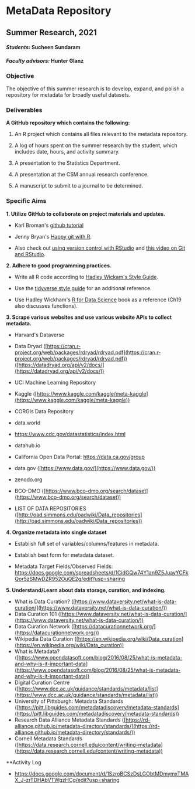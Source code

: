 # MetaData Repository
## Summer Research, 2021

#### _Students:_ Sucheen Sundaram

#### _Faculty advisors:_ Hunter Glanz

### Objective

The objective of this summer research is to develop, expand, and polish a repository for metadata for broadly useful datasets.

### Deliverables

**A GitHub repository which contains the following:**

1.  An R project which contains all files relevant to the metadata repository.

2.  A log of hours spent on the summer research by the student, which includes date, hours, and activity summary.

3.  A presentation to the Statistics Department.

4.  A presentation at the CSM annual research conference.

5.  A manuscript to submit to a journal to be determined.

### Specific Aims

**1.  Utilize GitHub to collaborate on project materials and updates.**

  * Karl Broman's [github tutorial](http://kbroman.org/github_tutorial/)

  * Jenny Bryan's [Happy git with R](http://happygitwithr.com/).
  
  * Also check out [using version control with RStudio](https://support.rstudio.com/hc/en-us/articles/200532077-Version-Control-with-Git-and-SVN) and [this video on Git and RStudio](https://www.rstudio.com/resources/webinars/rstudio-essentials-webinar-series-managing-part-2/).


**2.  Adhere to good programming practices.**
  
  * Write all R code according to [Hadley Wickam's Style Guide](http://adv-r.had.co.nz/Style.html).
  
  * Use the [tidyverse style guide](http://style.tidyverse.org/) for an additional reference.
  
  * Use Hadley Wickham's [R for Data Science](http://r4ds.had.co.nz/) book as a reference (Ch19 also discusses functions).
  
  
  **3.  Scrape various websites and use various website APIs to collect metadata.**  

  *  Harvard's Dataverse
  
  *  Data Dryad ([https://cran.r-project.org/web/packages/rdryad/rdryad.pdf](https://cran.r-project.org/web/packages/rdryad/rdryad.pdf))([https://datadryad.org/api/v2/docs/](https://datadryad.org/api/v2/docs/))
  
  *  UCI Machine Learning Repository
  *  Kaggle ([https://www.kaggle.com/kaggle/meta-kaggle](https://www.kaggle.com/kaggle/meta-kaggle))
  *  CORGIs Data Repository
  *  data.world
  *  https://www.cdc.gov/datastatistics/index.html
  *  datahub.io
  *  California Open Data Portal: https://data.ca.gov/group
  *  data.gov ([https://www.data.gov/](https://www.data.gov/))
  *  zenodo.org
  *  BCO-DMO ([https://www.bco-dmo.org/search/dataset](https://www.bco-dmo.org/search/dataset))
  *  LIST OF DATA REPOSITORIES ([http://oad.simmons.edu/oadwiki/Data_repositories](http://oad.simmons.edu/oadwiki/Data_repositories))
  
  
   **4.  Organize metadata into single dataset**
  
  *  Establish full set of variables/columns/features in metadata.
  
  *  Establish best form for metadata dataset.
  *  Metadata Target Fields/Observed Fields: https://docs.google.com/spreadsheets/d/1CidGQw74Y1an9Z5JuayYCFkQor5zSMwDZR952OuQE2g/edit?usp=sharing
  
  
  **5. Understand/Learn about data storage, curation, and indexing.**
  
  * What is Data Curation? ([https://www.dataversity.net/what-is-data-curation/](https://www.dataversity.net/what-is-data-curation/))
  * Data Curation 101 ([https://www.dataversity.net/what-is-data-curation/](https://www.dataversity.net/what-is-data-curation/))
  * Data Curation Network ([https://datacurationnetwork.org/](https://datacurationnetwork.org/))
  * Wikipedia Data Curation ([https://en.wikipedia.org/wiki/Data_curation](https://en.wikipedia.org/wiki/Data_curation))
  * What is Metadata? ([https://www.opendatasoft.com/blog/2016/08/25/what-is-metadata-and-why-is-it-important-data](https://www.opendatasoft.com/blog/2016/08/25/what-is-metadata-and-why-is-it-important-data))
  * Digital Curation Centre ([https://www.dcc.ac.uk/guidance/standards/metadata/list](https://www.dcc.ac.uk/guidance/standards/metadata/list))
  * University of Pittsburgh: Metadata Standards ([https://pitt.libguides.com/metadatadiscovery/metadata-standards](https://pitt.libguides.com/metadatadiscovery/metadata-standards))
  * Research Data Alliance Metadata Standards ([https://rd-alliance.github.io/metadata-directory/standards/](https://rd-alliance.github.io/metadata-directory/standards/))
  * Cornell Metadata Standards ([https://data.research.cornell.edu/content/writing-metadata](https://data.research.cornell.edu/content/writing-metadata))
  
  
   **Activity Log

  *  https://docs.google.com/document/d/1SzroBCSzDsLGObtMDmymxTMAX_J-zrTDHAbVTWgzHCg/edit?usp=sharing
